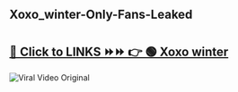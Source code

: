 
 ## Xoxo_winter-Only-Fans-Leaked

# <h2><a href="https://clipsfans.com/Xoxo_winter&ref=git">🔗 Click to LINKS ⏩⏩ 👉 🟢 Xoxo winter </a></h2>

<a href="https://clipsfans.com/Xoxo_winter&ref=git" rel="nofollow" data-target="animated-image.originalLink"><img src="https://i.ibb.co.com/xMMVF88/686577567.gif" alt="Viral Video Original" style="max-width: 100%; display: inline-block;" data-target="animated-image.originalImage"></a>
